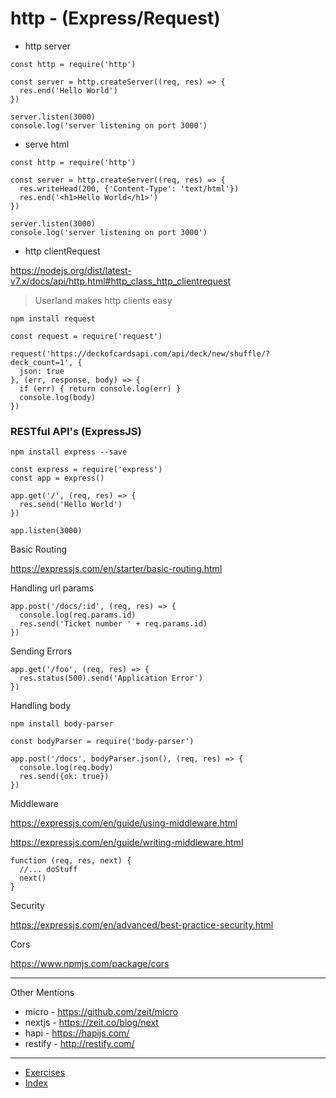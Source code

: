 # http - (Express/Request)

* http server

```
const http = require('http')

const server = http.createServer((req, res) => {
  res.end('Hello World')
})

server.listen(3000)
console.log('server listening on port 3000')
```

* serve html

```
const http = require('http')

const server = http.createServer((req, res) => {
  res.writeHead(200, {'Content-Type': 'text/html'})
  res.end('<h1>Hello World</h1>')
})

server.listen(3000)
console.log('server listening on port 3000')
```

* http clientRequest

https://nodejs.org/dist/latest-v7.x/docs/api/http.html#http_class_http_clientrequest

> Userland makes http clients easy

`npm install request`

```
const request = require('request')

request('https://deckofcardsapi.com/api/deck/new/shuffle/?deck_count=1', {
  json: true
}, (err, response, body) => {
  if (err) { return console.log(err) }
  console.log(body)
})
```

### RESTful API's (ExpressJS)

`npm install express --save`

```
const express = require('express')
const app = express()

app.get('/', (req, res) => {
  res.send('Hello World')
})

app.listen(3000)
```

Basic Routing

https://expressjs.com/en/starter/basic-routing.html


Handling url params

```
app.post('/docs/:id', (req, res) => {
  console.log(req.params.id)
  res.send('Ticket number ' + req.params.id)  
})
```

Sending Errors

```
app.get('/foo', (req, res) => {
  res.status(500).send('Application Error')
})
```

Handling body

`npm install body-parser`

```
const bodyParser = require('body-parser')

app.post('/docs', bodyParser.json(), (req, res) => {
  console.log(req.body)
  res.send({ok: true})
})
```

Middleware

https://expressjs.com/en/guide/using-middleware.html

https://expressjs.com/en/guide/writing-middleware.html

```
function (req, res, next) {
  //... doStuff
  next()
}
```

Security

https://expressjs.com/en/advanced/best-practice-security.html

Cors

https://www.npmjs.com/package/cors

---

Other Mentions

* micro - https://github.com/zeit/micro
* nextjs - https://zeit.co/blog/next
* hapi - https://hapijs.com/
* restify - http://restify.com/

---

* [Exercises](exercises)
* [Index](../)
